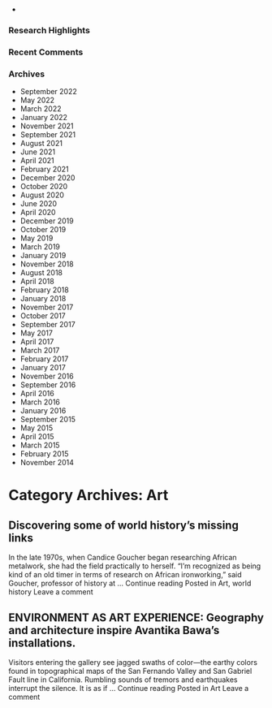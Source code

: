 -
### Research Highlights
### Recent Comments
### Archives
- September 2022
- May 2022
- March 2022
- January 2022
- November 2021
- September 2021
- August 2021
- June 2021
- April 2021
- February 2021
- December 2020
- October 2020
- August 2020
- June 2020
- April 2020
- December 2019
- October 2019
- May 2019
- March 2019
- January 2019
- November 2018
- August 2018
- April 2018
- February 2018
- January 2018
- November 2017
- October 2017
- September 2017
- May 2017
- April 2017
- March 2017
- February 2017
- January 2017
- November 2016
- September 2016
- April 2016
- March 2016
- January 2016
- September 2015
- May 2015
- April 2015
- March 2015
- February 2015
- November 2014
# Category Archives: Art
## Discovering some of world history’s missing links
In the late 1970s, when Candice Goucher began researching African metalwork, she had the field practically to herself. “I’m recognized as being kind of an old timer in terms of research on African ironworking,” said Goucher, professor of history at … Continue reading
Posted in Art, world history Leave a comment
## ENVIRONMENT AS ART EXPERIENCE: Geography and architecture inspire Avantika Bawa’s installations.
Visitors entering the gallery see jagged swaths of color—the earthy colors found in topographical maps of the San Fernando Valley and San Gabriel Fault line in California. Rumbling sounds of tremors and earthquakes interrupt the silence. It is as if … Continue reading
Posted in Art Leave a comment